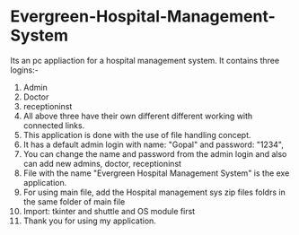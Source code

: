 # Evergreen-Hospital-Management-System
Its an pc appliaction for a hospital management system.
It contains three logins:-
1. Admin
2. Doctor
3. receptioninst
4. All above three have their own different different working with connected links.
5. This application is done with the use of file handling concept.
6. It has a default admin login with name: "Gopal" and password: "1234",
7. You can change the name and password from the admin login and also can add new admins, doctor, receptioninst
8. File with the name "Evergreen Hospital Management System" is the exe application. 
9. For using main file, add the Hospital management sys zip files foldrs in the same folder of main file
10. Import: tkinter and shuttle and OS module first
11. Thank you for using my application.
